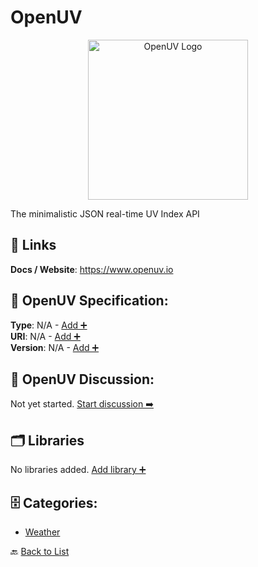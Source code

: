 # OpenUV
<p align="center">
    <img width="256" src="https://raw.githubusercontent.com/apis-list/apis-list/main/apis/openuv/logo_256x256.png" alt="OpenUV Logo"/>
</p>
The minimalistic JSON real-time UV Index API

##  🔗 Links
**Docs / Website**: https://www.openuv.io

## 🧬 OpenUV Specification:
**Type**: N/A - [Add ➕](https://github.com/apis-list/apis-list/edit/main/apis.yaml#L14320)  
**URI**: N/A - [Add ➕](https://github.com/apis-list/apis-list/edit/main/apis.yaml#L14320)  
**Version**: N/A - [Add ➕](https://github.com/apis-list/apis-list/edit/main/apis.yaml#L14320)

## 💬 OpenUV Discussion:
Not yet started. [Start discussion ➡️](https://github.com/apis-list/apis-list/discussions/new)

## 🗂️ Libraries

No libraries added. [Add library ➕](https://github.com/apis-list/apis-list/edit/main/apis.yaml#L14320)    


## 🗄️ Categories:
- [Weather](https://github.com/apis-list/apis-list#weather-)

🔙  [Back to List](https://github.com/apis-list/apis-list)
